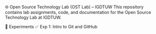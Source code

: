 🌐 Open Source Technology Lab (OST Lab) – IGDTUW
This repository contains lab assignments, code, and documentation for the Open Source Technology Lab at IGDTUW.

🧪 Experiments
✅ Exp 1: Intro to Git and GitHub
